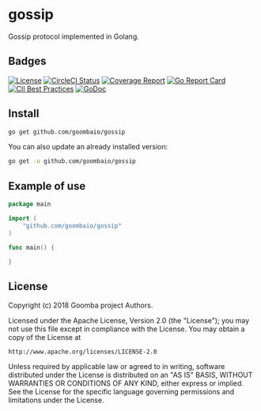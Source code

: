 # gossip

Gossip protocol implemented in Golang.

## Badges

[![License][License-Image]][License-URL]
[![CircleCI Status][CircleCI-Image]][CircleCI-URL]
[![Coverage Report][Coverage-Image]][Coverage-URL]
[![Go Report Card][GoReportCard-Image]][GoReportCard-URL]
[![CII Best Practices][CII-Image]][CII-URL]
[![GoDoc][GoDoc-Image]][GoDoc-URL]

## Install

```bash
go get github.com/goombaio/gossip
```

You can also update an already installed version:

```bash
go get -u github.com/goombaio/gossip
```

## Example of use

```go
package main

import (
    "github.com/goombaio/gossip"
)

func main() {

}
```

## License

Copyright (c) 2018 Goomba project Authors.

Licensed under the Apache License, Version 2.0 (the "License");
you may not use this file except in compliance with the License.
You may obtain a copy of the License at

    http://www.apache.org/licenses/LICENSE-2.0

Unless required by applicable law or agreed to in writing, software
distributed under the License is distributed on an "AS IS" BASIS,
WITHOUT WARRANTIES OR CONDITIONS OF ANY KIND, either express or implied.
See the License for the specific language governing permissions and
limitations under the License.

[License-Image]: https://img.shields.io/badge/License-Apache-blue.svg
[License-URL]: http://opensource.org/licenses/Apache
[CircleCI-Image]: https://circleci.com/gh/goombaio/gossip.svg?style=svg
[CircleCI-URL]: https://circleci.com/gh/goombaio/gossip
[Coverage-Image]: https://codecov.io/gh/goombaio/gossip/branch/master/graph/badge.svg
[Coverage-URL]: https://codecov.io/gh/goombaio/gossip
[GoReportCard-Image]: https://goreportcard.com/badge/github.com/goombaio/gossip
[GoReportCard-URL]: https://goreportcard.com/report/github.com/goombaio/gossip
[CII-Image]: https://bestpractices.coreinfrastructure.org/projects/2223/badge
[CII-URL]: https://bestpractices.coreinfrastructure.org/projects/2223
[GoDoc-Image]: https://godoc.org/github.com/goombaio/gossip?status.svg
[GoDoc-URL]: http://godoc.org/github.com/goombaio/gossip